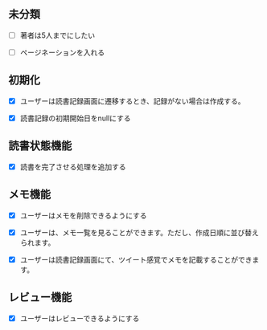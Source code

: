 ## 未分類

- [ ] 著者は5人までにしたい
- [ ] ページネーションを入れる


## 初期化

- [x] ユーザーは読書記録画面に遷移するとき、記録がない場合は作成する。
- [x] 読書記録の初期開始日をnullにする


## 読書状態機能

- [x] 読書を完了させる処理を追加する


## メモ機能

- [x] ユーザーはメモを削除できるようにする
- [x] ユーザーは、メモ一覧を見ることができます。ただし、作成日順に並び替えられます。
- [x] ユーザーは読書記録画面にて、ツイート感覚でメモを記載することができます。


## レビュー機能

- [x] ユーザーはレビューできるようにする


